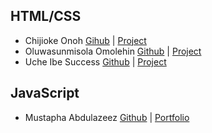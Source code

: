 ## HTML/CSS
* Chijioke Onoh [Gihub](https://github.com/chijiokeonoh) | [Project](https://chijiokeonoh.github.io/portfolio/)
* Oluwasunmisola Omolehin [Github](https://github.com/Emmie-hub/portfolio) | [Project](https://emmie-hub.github.io/portfolio/)
* Uche Ibe Success [Github](https://github.com/success-mildred/portfolio) | [Project](https://success-mildred.github.io/portfolio/)
## JavaScript
* Mustapha Abdulazeez [Github](https://github.com/mustazeez06) | [Portfolio](https://mustazeez06.github.io/javascript-project/)
